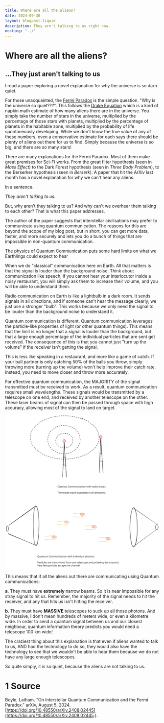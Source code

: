 ```yaml
---
title: Where are all the aliens?
date: 2024-09-30
layout: blogpost.liquid
description: They arn't talking to us right now. 
nesting: "../"
---
```

# Where are all the aliens?

## \...They just aren\'t talking to us

I read a paper exploring a novel explanation for why the universe is so
darn quiet.

For those unacquainted, the [Fermi
Paradox](https://www.space.com/25325-fermi-paradox.html) is the simple
question. "Why is the universe so quiet???". This follows the [Drake
Equation](https://en.wikipedia.org/wiki/Drake_equation) which is a kind
of napkin math estimate of how many aliens there are in the universe.
You simply take the number of stars in the universe, multiplied by the
percentage of those stars with planets, multiplied by the percentage of
planets in the habitable zone, multiplied by the probability of life
spontaneously developing. While we don't know the true value of any of
these numbers, even a conservative estimate for each says there should
be plenty of aliens out there for us to find. Simply because the
universe is so big, and there are so many stars!

There are many explanations for the Fermi Paradox. Most of them make
great premises for Sci-Fi works. From the great filter hypothesis (seen
in *Mass Effect*) to the Dark Forest hypothesis (seen in *Three Body
Problem*), to the Berserker hypothesis (seen in *Berserk*). A paper that
hit the ArXiv last month has a novel explanation for why we can't hear
any aliens.

In a sentence.

*They aren't talking to us*.

But, why aren't they talking to us? And why can't we overhear them
talking to each other? That is what this paper addresses.

The author of the paper suggests that interstellar civilisations may
prefer to communicate using quantum communication. The reasons for this
are beyond the scope of my blog post, but in short, you can get more
data, faster, and more securely and lets you do a bunch of things that
are impossible in non-quantum communication.

The physics of Quantum Communication puts some hard limits on what we
Earthlings could expect to hear

When we do "classical" communication here on Earth. All that matters is
that the signal is louder than the background noise. Think about
communication like speech, if you cannot hear your interlocutor inside a
noisy restaurant, you will simply ask them to increase their volume, and
you will be able to understand them.

Radio communication on Earth is like a lightbulb in a dark room. It
sends signals in all directions, and if someone can't hear the message
clearly, we just use a stronger "bulb". This works because we only need
the signal to be louder than the background noise to understand it.

Quantum communication is different. Quantum communication leverages the
particle-like properties of light (or other quantum things). This means
that the limit is no longer that a signal is louder than the background,
but that a large enough percentage of the individual particles that are
sent get received. The consequence of this is that you cannot just "turn
up the volume" if the receiver isn't getting the signal.

This is less like speaking in a restaurant, and more like a game of
catch. If your ball partner is only catching 50% of the balls you throw,
simply throwing more (turning up the volume) won't help improve their
catch rate. Instead, you need to move closer and throw more accurately.

For effective quantum communication, the MAJORITY of the signal
transmitted must be received to work. As a result, quantum communication
requires small wavelengths. These signals would be transmitted by a
telescope on one end, and received by another telescope on the other.
These laser beams of signal can then be passed through space with high
accuracy, allowing most of the signal to land on target.

![Classical Coms Vs Quantm Comms](ClassicalComsvsQComms.svg)

This means that if all the aliens out there are communicating using
Quantum communications:

**a**.  They must have **extremely** narrow beams. So it is near impossible
    for any stray signal to hit us. Remember, the majority of the signal
    needs to hit the receiver, and any that hits us isn't hitting the
    receiver.

**b**.  They must have **MASSIVE** telescopes to suck up all those photons.
    And by massive, I don't mean hundreds of meters wide, or even a
    kilometre wide. In order to send a quantum signal between us and our
    closest neighbour, quantum information theory predicts you would
    need a telescope 100 km wide!

The craziest thing about this explanation is that even if aliens wanted
to talk to us, AND had the technology to do so, they would also have the
technology to see that we wouldn't be able to hear them because we do
not have any large enough telescopes.

So quite simply, it is so quiet, because the aliens are not talking to
us.

# 1 Source
Boyle, Latham. "On Interstellar Quantum Communication and the Fermi
Paradox." arXiv, August 5, 2024.
[https://doi.org/10.48550/arXiv.2408.02445](https://doi.org/10.48550/arXiv.2408.02445.).
